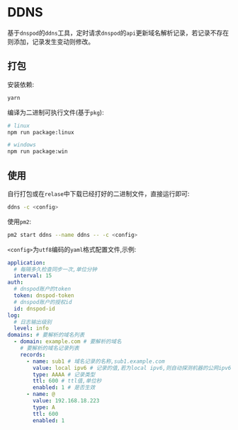 # DDNS

基于`dnspod`的`ddns`工具，定时请求`dnspod`的`api`更新域名解析记录，若记录不存在则添加，记录发生变动则修改。

## 打包

安装依赖:

```bash
yarn
```

编译为二进制可执行文件(基于`pkg`):

```bash
# linux
npm run package:linux

# windows
npm run package:win
```

## 使用

自行打包或在`relase`中下载已经打好的二进制文件，直接运行即可:

```bash
ddns -c <config>
```

使用`pm2`:

```bash
pm2 start ddns --name ddns -- -c <config>
```

`<config>`为`utf8`编码的`yaml`格式配置文件,示例:

```yaml
application:
  # 每隔多久检查同步一次,单位分钟
  interval: 15
auth:
  # dnspod账户的token
  token: dnspod-token
  # dnspod账户的授权id
  id: dnspod-id
log:
  # 日志输出级别
  level: info
domains: # 要解析的域名列表
  - domain: example.com # 要解析的域名
    # 要解析的域名记录列表
    records:
      - name: sub1 # 域名记录的名称,sub1.example.com
        value: local ipv6 # 记录的值,若为local ipv6,则自动探测机器的公网ipv6地址
        type: AAAA # 记录类型
        ttl: 600 # ttl值,单位秒
        enabled: 1 # 是否生效
      - name: @
        value: 192.168.18.223
        type: A
        ttl: 600
        enabled: 1
```
